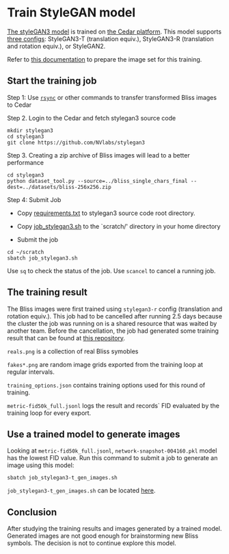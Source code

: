 # Train StyleGAN model

[The styleGAN3 model](https://github.com/NVlabs/stylegan3) is trained on [the Cedar platform](https://docs.alliancecan.ca/wiki/Cedar). This model supports [three configs](https://github.com/NVlabs/stylegan3/blob/main/docs/configs.md): 
StyleGAN3-T (translation equiv.), StyleGAN3-R (translation and rotation equiv.), or StyleGAN2.

Refer to [this documentation](./PrepareImageSetForStyleGAN.md) to prepare the image set for this training.

## Start the training job

Step 1: Use [`rsync`](https://linuxhandbook.com/transfer-files-ssh/) or other commands to transfer transformed Bliss
images to Cedar

Step 2. Login to the Cedar and fetch stylegan3 source code
```
mkdir stylegan3
cd stylegan3
git clone https://github.com/NVlabs/stylegan3
```

Step 3. Creating a zip archive of Bliss images will lead to a better performance
```
cd stylegan3
python dataset_tool.py --source=../bliss_single_chars_final --dest=../datasets/bliss-256x256.zip
```

Step 4: Submit Job

* Copy [requirements.txt](../jobs/stylegan3/requirements.txt) to stylegan3 source code root directory.

* Copy [job_stylegan3.sh](../jobs/stylegan3/job_stylegan3.sh) to the `scratch/' directory in your home directory

* Submit the job

```
cd ~/scratch
sbatch job_stylegan3.sh
```

Use `sq` to check the status of the job. Use `scancel` to cancel a running job.

## The training result

The Bliss images were first trained using `stylegan3-r` config (translation and rotation equiv.). This job had to be
cancelled after running 2.5 days because the cluster the job was running on is a shared resource that was waited by
another team. Before the cancellation, the job had generated some training result that can be found at
[this repository](https://github.com/cindyli/bliss-data/tree/main/styleGAN/styleGAN-training-results/stylegan3-r).

`reals.png` is a collection of real Bliss symobles

`fakes*.png` are random image grids exported from the training loop at regular intervals.

`training_options.json` contains training options used for this round of training.

`metric-fid50k_full.jsonl` logs the result and records` FID evaluated by the training loop for every export.

## Use a trained model to generate images

Looking at `metric-fid50k_full.jsonl`, `network-snapshot-004160.pkl` model has the lowest FID value. Run this command
to submit a job to generate an image using this model:

```
sbatch job_stylegan3-t_gen_images.sh
```

`job_stylegan3-t_gen_images.sh` can be located [here](../jobs/stylegan3/job_stylegan3-t_gen_images.sh).

## Conclusion

After studying the training results and images generated by a trained model. Generated images are not good enough
for brainstorming new Bliss symbols. The decision is not to continue explore this model.
